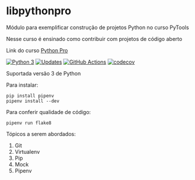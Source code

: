 # libpythonpro
Módulo para exemplificar construção de projetos Python no curso PyTools

Nesse curso é ensinado como contribuir com projetos de código aberto

Link do curso [Python Pro](https://pythonpro.com.br/)

[![Python 3](https://pyup.io/repos/github/danielrribeiro/libpythonpro/python-3-shield.svg)](https://pyup.io/repos/github/danielrribeiro/libpythonpro/)
[![Updates](https://pyup.io/repos/github/danielrribeiro/libpythonpro/shield.svg)](https://pyup.io/repos/github/danielrribeiro/libpythonpro/)
[![GitHub Actions](https://img.shields.io/endpoint.svg?url=https%3A%2F%2Factions-badge.atrox.dev%2Fatrox%2Fsync-dotenv%2Fbadge&style=flat-square)](https://github.com/danielrribeiro/curso-django/actions)
[![codecov](https://codecov.io/gh/danielrribeiro/libpythonpro/branch/main/graph/badge.svg?token=CZQRJ86A80)](https://codecov.io/gh/danielrribeiro/libpythonpro)

Suportada versão 3 de Python

Para instalar:

```console
pip install pipenv
pipenv install --dev
```

Para conferir qualidade de código:
```console
pipenv run flake8
```

Tópicos a serem abordados:
 1. Git
 2. Virtualenv
 3. Pip
 4. Mock
 5. Pipenv